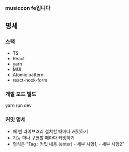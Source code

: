 ### musiccon fe입니다

## 명세

### 스택

- TS
- React
- yarn
- MUI
- Atomic pattern
- react-hook-form

### 개발 모드 빌드

yarn run dev

### 커밋 명세

- 매 번 라이브러리 설치할 때마다 커밋하기
- 기능 하나 구현할 때마다 커밋하기
- 형식은 "Tag : 커밋 내용 (enter) - 세부 사항1, - 세부 사항2"
